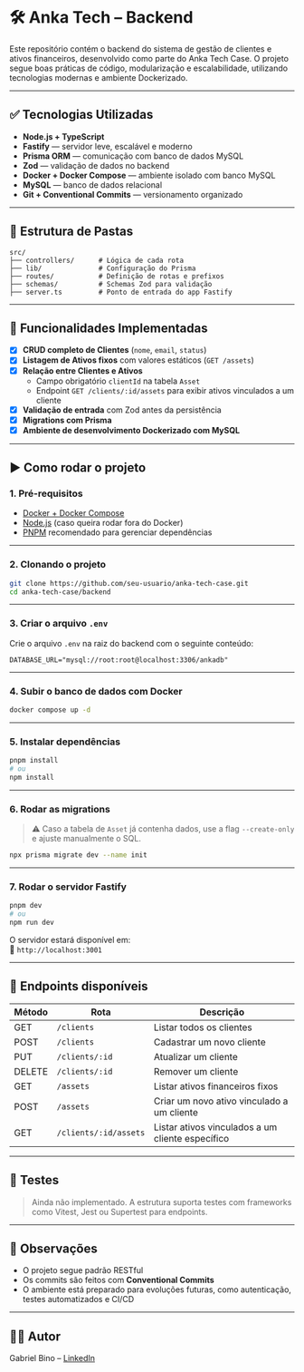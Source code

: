 # 🛠️ Anka Tech – Backend

Este repositório contém o backend do sistema de gestão de clientes e ativos financeiros, desenvolvido como parte do Anka Tech Case. O projeto segue boas práticas de código, modularização e escalabilidade, utilizando tecnologias modernas e ambiente Dockerizado.

---

## ✅ Tecnologias Utilizadas

- **Node.js + TypeScript**
- **Fastify** — servidor leve, escalável e moderno
- **Prisma ORM** — comunicação com banco de dados MySQL
- **Zod** — validação de dados no backend
- **Docker + Docker Compose** — ambiente isolado com banco MySQL
- **MySQL** — banco de dados relacional
- **Git + Conventional Commits** — versionamento organizado

---

## 📁 Estrutura de Pastas

```
src/
├── controllers/      # Lógica de cada rota
├── lib/              # Configuração do Prisma
├── routes/           # Definição de rotas e prefixos
├── schemas/          # Schemas Zod para validação
├── server.ts         # Ponto de entrada do app Fastify
```

---

## 🚀 Funcionalidades Implementadas

- [x] **CRUD completo de Clientes** (`nome`, `email`, `status`)
- [x] **Listagem de Ativos fixos** com valores estáticos (`GET /assets`)
- [x] **Relação entre Clientes e Ativos**
  - Campo obrigatório `clientId` na tabela `Asset`
  - Endpoint `GET /clients/:id/assets` para exibir ativos vinculados a um cliente
- [x] **Validação de entrada** com Zod antes da persistência
- [x] **Migrations com Prisma**
- [x] **Ambiente de desenvolvimento Dockerizado com MySQL**

---

## ▶️ Como rodar o projeto

### 1. Pré-requisitos

- [Docker + Docker Compose](https://docs.docker.com/compose/install/)
- [Node.js](https://nodejs.org/en/) (caso queira rodar fora do Docker)
- [PNPM](https://pnpm.io/) recomendado para gerenciar dependências

---

### 2. Clonando o projeto

```bash
git clone https://github.com/seu-usuario/anka-tech-case.git
cd anka-tech-case/backend
```

---

### 3. Criar o arquivo `.env`

Crie o arquivo `.env` na raiz do backend com o seguinte conteúdo:

```env
DATABASE_URL="mysql://root:root@localhost:3306/ankadb"
```

---

### 4. Subir o banco de dados com Docker

```bash
docker compose up -d
```

---

### 5. Instalar dependências

```bash
pnpm install
# ou
npm install
```

---

### 6. Rodar as migrations

> ⚠️ Caso a tabela de `Asset` já contenha dados, use a flag `--create-only` e ajuste manualmente o SQL.

```bash
npx prisma migrate dev --name init
```

---

### 7. Rodar o servidor Fastify

```bash
pnpm dev
# ou
npm run dev
```

O servidor estará disponível em:  
🔗 `http://localhost:3001`

---

## 📡 Endpoints disponíveis

| Método | Rota                         | Descrição                                      |
|--------|------------------------------|------------------------------------------------|
| GET    | `/clients`                   | Listar todos os clientes                       |
| POST   | `/clients`                   | Cadastrar um novo cliente                      |
| PUT    | `/clients/:id`               | Atualizar um cliente                           |
| DELETE | `/clients/:id`               | Remover um cliente                             |
| GET    | `/assets`                    | Listar ativos financeiros fixos                |
| POST   | `/assets`                    | Criar um novo ativo vinculado a um cliente     |
| GET    | `/clients/:id/assets`        | Listar ativos vinculados a um cliente específico|

---

## 🧪 Testes

> Ainda não implementado. A estrutura suporta testes com frameworks como Vitest, Jest ou Supertest para endpoints.

---

## 📌 Observações

- O projeto segue padrão RESTful
- Os commits são feitos com **Conventional Commits**
- O ambiente está preparado para evoluções futuras, como autenticação, testes automatizados e CI/CD

---

## 👨‍💻 Autor

Gabriel Bino – [LinkedIn](https://www.linkedin.com/in/gabrielfbino/) 